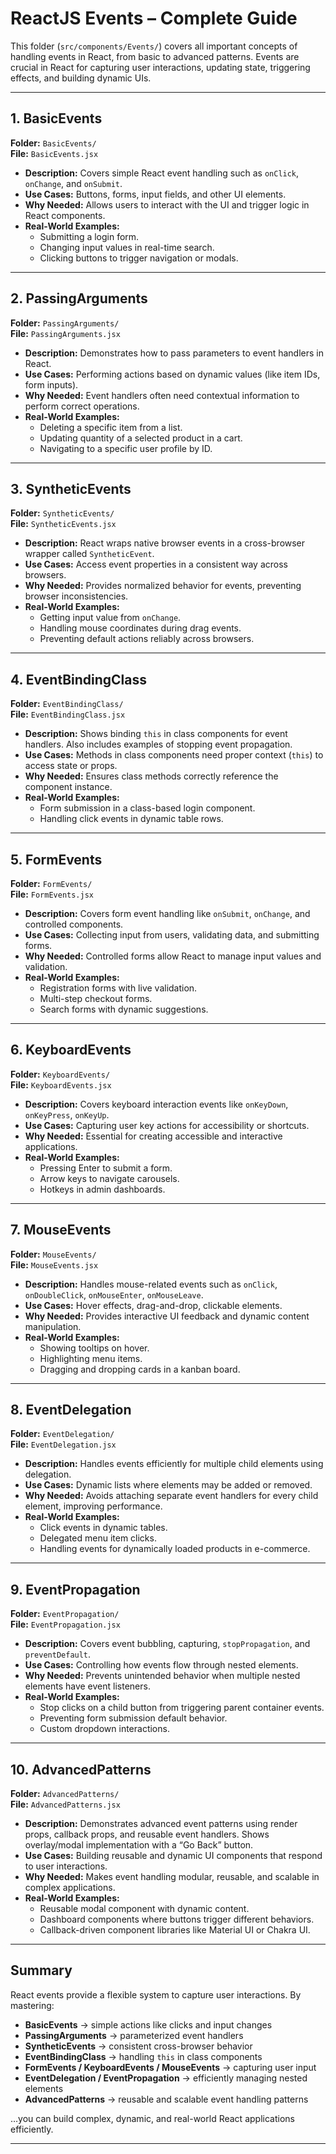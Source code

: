 # ReactJS Events – Complete Guide

This folder (`src/components/Events/`) covers all important concepts of handling events in React, from basic to advanced patterns. Events are crucial in React for capturing user interactions, updating state, triggering effects, and building dynamic UIs.

---

## **1. BasicEvents**

**Folder:** `BasicEvents/`  
**File:** `BasicEvents.jsx`

- **Description:** Covers simple React event handling such as `onClick`, `onChange`, and `onSubmit`.  
- **Use Cases:** Buttons, forms, input fields, and other UI elements.  
- **Why Needed:** Allows users to interact with the UI and trigger logic in React components.  
- **Real-World Examples:**  
  - Submitting a login form.  
  - Changing input values in real-time search.  
  - Clicking buttons to trigger navigation or modals.

---

## **2. PassingArguments**

**Folder:** `PassingArguments/`  
**File:** `PassingArguments.jsx`

- **Description:** Demonstrates how to pass parameters to event handlers in React.  
- **Use Cases:** Performing actions based on dynamic values (like item IDs, form inputs).  
- **Why Needed:** Event handlers often need contextual information to perform correct operations.  
- **Real-World Examples:**  
  - Deleting a specific item from a list.  
  - Updating quantity of a selected product in a cart.  
  - Navigating to a specific user profile by ID.

---

## **3. SyntheticEvents**

**Folder:** `SyntheticEvents/`  
**File:** `SyntheticEvents.jsx`

- **Description:** React wraps native browser events in a cross-browser wrapper called `SyntheticEvent`.  
- **Use Cases:** Access event properties in a consistent way across browsers.  
- **Why Needed:** Provides normalized behavior for events, preventing browser inconsistencies.  
- **Real-World Examples:**  
  - Getting input value from `onChange`.  
  - Handling mouse coordinates during drag events.  
  - Preventing default actions reliably across browsers.

---

## **4. EventBindingClass**

**Folder:** `EventBindingClass/`  
**File:** `EventBindingClass.jsx`

- **Description:** Shows binding `this` in class components for event handlers. Also includes examples of stopping event propagation.  
- **Use Cases:** Methods in class components need proper context (`this`) to access state or props.  
- **Why Needed:** Ensures class methods correctly reference the component instance.  
- **Real-World Examples:**  
  - Form submission in a class-based login component.  
  - Handling click events in dynamic table rows.

---

## **5. FormEvents**

**Folder:** `FormEvents/`  
**File:** `FormEvents.jsx`

- **Description:** Covers form event handling like `onSubmit`, `onChange`, and controlled components.  
- **Use Cases:** Collecting input from users, validating data, and submitting forms.  
- **Why Needed:** Controlled forms allow React to manage input values and validation.  
- **Real-World Examples:**  
  - Registration forms with live validation.  
  - Multi-step checkout forms.  
  - Search forms with dynamic suggestions.

---

## **6. KeyboardEvents**

**Folder:** `KeyboardEvents/`  
**File:** `KeyboardEvents.jsx`

- **Description:** Covers keyboard interaction events like `onKeyDown`, `onKeyPress`, `onKeyUp`.  
- **Use Cases:** Capturing user key actions for accessibility or shortcuts.  
- **Why Needed:** Essential for creating accessible and interactive applications.  
- **Real-World Examples:**  
  - Pressing Enter to submit a form.  
  - Arrow keys to navigate carousels.  
  - Hotkeys in admin dashboards.

---

## **7. MouseEvents**

**Folder:** `MouseEvents/`  
**File:** `MouseEvents.jsx`

- **Description:** Handles mouse-related events such as `onClick`, `onDoubleClick`, `onMouseEnter`, `onMouseLeave`.  
- **Use Cases:** Hover effects, drag-and-drop, clickable elements.  
- **Why Needed:** Provides interactive UI feedback and dynamic content manipulation.  
- **Real-World Examples:**  
  - Showing tooltips on hover.  
  - Highlighting menu items.  
  - Dragging and dropping cards in a kanban board.

---

## **8. EventDelegation**

**Folder:** `EventDelegation/`  
**File:** `EventDelegation.jsx`

- **Description:** Handles events efficiently for multiple child elements using delegation.  
- **Use Cases:** Dynamic lists where elements may be added or removed.  
- **Why Needed:** Avoids attaching separate event handlers for every child element, improving performance.  
- **Real-World Examples:**  
  - Click events in dynamic tables.  
  - Delegated menu item clicks.  
  - Handling events for dynamically loaded products in e-commerce.

---

## **9. EventPropagation**

**Folder:** `EventPropagation/`  
**File:** `EventPropagation.jsx`

- **Description:** Covers event bubbling, capturing, `stopPropagation`, and `preventDefault`.  
- **Use Cases:** Controlling how events flow through nested elements.  
- **Why Needed:** Prevents unintended behavior when multiple nested elements have event listeners.  
- **Real-World Examples:**  
  - Stop clicks on a child button from triggering parent container events.  
  - Preventing form submission default behavior.  
  - Custom dropdown interactions.

---

## **10. AdvancedPatterns**

**Folder:** `AdvancedPatterns/`  
**File:** `AdvancedPatterns.jsx`

- **Description:** Demonstrates advanced event patterns using render props, callback props, and reusable event handlers. Shows overlay/modal implementation with a “Go Back” button.  
- **Use Cases:** Building reusable and dynamic UI components that respond to user interactions.  
- **Why Needed:** Makes event handling modular, reusable, and scalable in complex applications.  
- **Real-World Examples:**  
  - Reusable modal component with dynamic content.  
  - Dashboard components where buttons trigger different behaviors.  
  - Callback-driven component libraries like Material UI or Chakra UI.

---

## **Summary**

React events provide a flexible system to capture user interactions. By mastering:

- **BasicEvents** → simple actions like clicks and input changes  
- **PassingArguments** → parameterized event handlers  
- **SyntheticEvents** → consistent cross-browser behavior  
- **EventBindingClass** → handling `this` in class components  
- **FormEvents / KeyboardEvents / MouseEvents** → capturing user input  
- **EventDelegation / EventPropagation** → efficiently managing nested elements  
- **AdvancedPatterns** → reusable and scalable event handling patterns  

…you can build complex, dynamic, and real-world React applications efficiently.

---